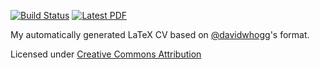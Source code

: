 [![Build Status](https://travis-ci.org/dfm/cv.svg?branch=master)](https://travis-ci.org/jeffreysimpson/cv) [![Latest PDF](https://img.shields.io/badge/PDF-latest-orange.svg)](https://github.com/jeffreysimpson/cv/blob/master-pdf/cv_pubs.pdf) 

My automatically generated LaTeX CV based on [@davidwhogg](https://github.com/davidwhogg)'s format.

Licensed under [Creative Commons Attribution](http://creativecommons.org/licenses/by/4.0/)
